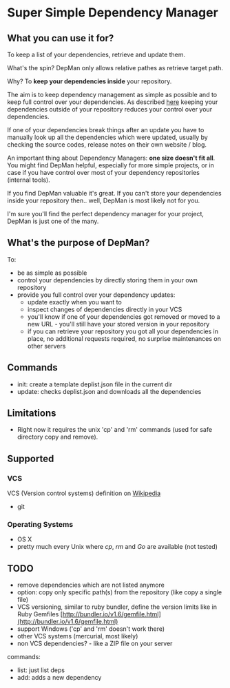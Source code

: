 Super Simple Dependency Manager
===================

## What you can use it for?

To keep a list of your dependencies, retrieve and update them.

What's the spin? DepMan only allows relative pathes as retrieve target path.

Why? To **keep your dependencies inside** your repository.

The aim is to keep dependency management as simple as possible and to keep full control over your dependencies.
As described [here](http://nathany.com/go-packages/) keeping your dependencies outside of your repository
reduces your control over your dependencies. 

If one of your dependencies break things after an update you have
to manually look up all the dependencies which were updated,
usually by checking the source codes, release notes on their own website / blog.

An important thing about Dependency Managers: **one size doesn't fit all**.
You might find DepMan helpful, especially for more simple projects, or
in case if you have control over most of your dependency repositories (internal tools).

If you find DepMan valuable it's great. If you can't store your dependencies inside your repository
then.. well, DepMan is most likely not for you.

I'm sure you'll find the perfect dependency manager for your project,
DepMan is just one of the many.


## What's the purpose of DepMan?

To:

* be as simple as possible
* control your dependencies by directly storing them in your own repository
* provide you full control over your dependency updates:
    * update exactly when you want to
    * inspect changes of dependencies directly in your VCS
    * you'll know if one of your dependencies got removed or moved to a new URL - you'll still have your stored version in your repository
    * if you can retrieve your repository you got all your dependencies in place, no additional requests required, no surprise maintenances on other servers


## Commands

* init: create a template deplist.json file in the current dir
* update: checks deplist.json and downloads all the dependencies


## Limitations

* Right now it requires the unix 'cp' and 'rm' commands (used for safe directory copy and remove).

## Supported

### VCS

VCS (Version control systems) definition on [Wikipedia](http://en.wikipedia.org/wiki/Revision_control)

* git

### Operating Systems

* OS X
* pretty much every Unix where *cp*, *rm* and *Go* are available (not tested)

## TODO

* remove dependencies which are not listed anymore
* option: copy only specific path(s) from the repository (like copy a single file)
* VCS versioning, similar to ruby bundler, define the version limits like in Ruby Gemfiles [http://bundler.io/v1.6/gemfile.html](http://bundler.io/v1.6/gemfile.html)
* support Windows ('cp' and 'rm' doesn't work there)
* other VCS systems (mercurial, most likely)
* non VCS dependencies? - like a ZIP file on your server

commands:

* list: just list deps
* add: adds a new dependency
